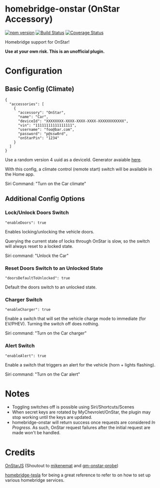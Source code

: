 # homebridge-onstar (OnStar Accessory)

[![npm version](https://badge.fury.io/js/homebridge-onstar.svg)](https://badge.fury.io/js/homebridge-onstar)
[![Build Status](https://travis-ci.org/samrum/homebridge-onstar.svg?branch=master)](https://travis-ci.org/samrum/homebridge-onstar)
[![Coverage Status](https://coveralls.io/repos/github/samrum/homebridge-onstar/badge.svg?branch=master)](https://coveralls.io/github/samrum/homebridge-onstar?branch=master)

Homebridge support for OnStar!

**Use at your own risk. This is an unofficial plugin.**

# Configuration

## Basic Config (Climate)

    {
      "accessories": [
        {
          "accessory": "OnStar",
          "name": "Car",
          "deviceId": "XXXXXXXX-XXXX-XXXX-XXXX-XXXXXXXXXXXX",
          "vin": "11111111111111111",
          "username": "foo@bar.com",
          "password": "p@ssw0rd",
          "onStarPin": "1234"
        }
      ]
    }

Use a random version 4 uuid as a deviceId. Generator avaiable [here](https://www.uuidgenerator.net/version4).

With this config, a climate control (remote start) switch will be available in the Home app.

Siri Command: "Turn on the Car climate"

## Additional Config Options

### Lock/Unlock Doors Switch

    "enableDoors": true

Enables locking/unlocking the vehicle doors.

Querying the current state of locks through OnStar is slow, so the switch will always reset to a locked state.

Siri command: "Unlock the Car"

### Reset Doors Switch to an Unlocked State

    "doorsDefaultToUnlocked": true

Default the doors switch to an unlocked state.

### Charger Switch

    "enableCharger": true

Enable a switch that will set the vehicle charge mode to immediate (for EV/PHEV). Turning the switch off does nothing.

Siri command: "Turn on the Car charger"

### Alert Switch

    "enableAlert": true

Enable a switch that triggers an alert for the vehicle (horn + lights flashing).

Siri command: "Turn on the Car alert"

# Notes

- Toggling switches off is possible using Siri/Shortcuts/Scenes
- When secret keys are rotated by MyChevrolet/OnStar, the plugin may stop working until the keys are updated.
- homebridge-onstar will return success once requests are considered _In Progress_. As such, OnStar request failures after the initial request are made won't be handled.

# Credits

[OnStarJS](https://github.com/samrum/OnStarJS) (Shoutout to [mikenemat](https://github.com/mikenemat/) and [gm-onstar-probe](https://github.com/mikenemat/gm-onstar-probe))

[homebridge-tesla](https://github.com/nfarina/homebridge-tesla) for being a great reference to refer to on how to set up various homebridge services.
